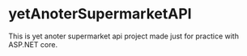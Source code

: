 # yetAnoterSupermarketAPI
This is yet anoter supermarket api project made just for practice with ASP.NET core.
